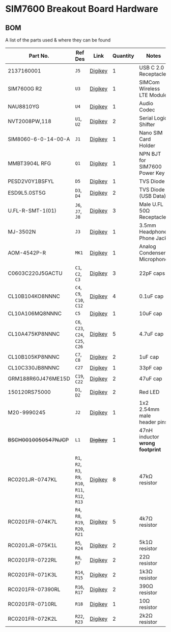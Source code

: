 # SIM7600 Breakout Board Hardware

## BOM

A list of the parts used & where they can be found

| Part No.               | Ref Des                                            | Link                                                                                                         | Quantity | Notes                             |
|------------------------|----------------------------------------------------|--------------------------------------------------------------------------------------------------------------|----------|-----------------------------------|
| 2137160001             | `J5`                                               | [Digikey](https://www.digikey.com/en/products/detail/molex/2137160001/13662558)                              | 1        | USB C 2.0 Receptacle              |
| SIM7600G R2            | `U3`                                               | [Digikey](https://www.digikey.com/en/products/detail/simcom-wireless-solutions-limited/SIM7600G-R2/15841466) | 1        | SIMCom Wireless LTE Module        |
| NAU8810YG              | `U4`                                               | [Digikey](https://www.digikey.com/en/products/detail/nuvoton-technology-corporation/NAU8810YG/4271435)       | 1        | Audio Codec                       |
| NVT2008PW,118          | `U1`, `U2`                                         | [Digikey](https://www.digikey.com/en/products/detail/nxp-usa-inc/nvt2008pw-118/2530413)                      | 2        | Serial Logic Shifter              |
| SIM8060-6-0-14-00-A    | `J1`                                               | [Digikey](https://www.digikey.com/en/products/detail/gct/sim8060-6-0-14-00-a/9859630)                        | 1        | Nano SIM Card Holder              |
| MMBT3904L RFG          | `Q1`                                               | [Digikey](https://www.digikey.com/en/products/detail/taiwan-semiconductor-corporation/mmbt3904l-rfg/7357838) | 1        | NPN BJT for SIM7600 Power Key     |
| PESD2V0Y1BSFYL         | `D5`                                               | [Digikey](https://www.digikey.com/en/products/detail/nexperia-usa-inc/pesd2v0y1bsfyl/8628181)                | 1        | TVS Diode                         |
| ESD9L5.0ST5G           | `D3`, `D4`                                         | [Digikey](https://www.digikey.com/en/products/detail/onsemi/ESD9L5-0ST5G/1693175)                            | 2        | TVS Diode (USB Data)              |
| U.FL-R-SMT-1(01)       | `J6`, `J7`, `J8`                                   | [Digikey](https://www.digikey.com/en/products/detail/hirose-electric-co-ltd/U-FL-R-SMT-1-01/3978494)         | 3        | Male U.FL 50Ω Receptacle          |
| MJ-3502N               | `J3`                                               | [Digikey](https://www.digikey.com/en/products/detail/cui-devices/MJ-3502N/281266)                            | 1        | 3.5mm Headphone Phone Jack        |
| AOM-4542P-R            | `MK1`                                              | [Digikey](https://www.digikey.com/en/products/detail/pui-audio-inc/AOM-4542P-R/1745490)                      | 1        | Analog Condenser Microphone       |
| C0603C220J5GACTU       | `C1`, `C2`, `C3`                                   | [Digikey](https://www.digikey.com/en/products/detail/kemet/C0603C220J5GACTU/411055)                          | 3        | 22pF caps                         |
| CL10B104KO8NNNC        | `C4`, `C9`, `C10`, `C12`                           | [Digikey](https://www.digikey.com/en/products/detail/samsung-electro-mechanics/CL10B104KO8NNNC/3886663)      | 4        | 0.1uF cap                         |
| CL10A106MQ8NNNC        | `C5`                                               | [Digikey](https://www.digikey.com/en/products/detail/samsung-electro-mechanics/CL10A106MQ8NNNC/3886777)      | 1        | 10uF cap                          |
| CL10A475KP8NNNC        | `C6`, `C23`, `C24`, `C25`, `C26`                   | [Digikey](https://www.digikey.com/en/products/detail/samsung-electro-mechanics/CL10A475KP8NNNC/3886702)      | 5        | 4.7uF cap                         |
| CL10B105KP8NNNC        | `C7`, `C8`                                         | [Digikey](https://www.digikey.com/en/products/detail/samsung-electro-mechanics/CL10B105KP8NNNC/3887604)      | 2        | 1uF cap                           |
| CL10C330JB8NNNC        | `C27`                                              | [Digikey](https://www.digikey.com/en/products/detail/samsung-electro-mechanics/CL10C330JB8NNNC/3886728)      | 1        | 33pF cap                          |
| GRM188R60J476ME15D     | `C19`, `C22`                                       | [Digikey](https://www.digikey.com/en/products/detail/w%C3%BCrth-elektronik/865080543009/5728103)             | 2        | 47uF cap                          |
| 150120RS75000          | `D1`, `D2`                                         | [Digikey](https://www.digikey.com/en/products/detail/w%C3%BCrth-elektronik/150120RS75000/4489939)            | 2        | Red LED                           |
| M20-9990245            | `J2`                                               | [Digikey](https://www.digikey.com/en/products/detail/harwin-inc/M20-9990245/3728225)                         | 1        | 1x2 2.54mm male header pins       |
| ~~BSCH0010050547NJCP~~ | `L1`                                               | ~~[Digikey](https://www.digikey.com/en/products/detail/pulse-electronics/BSCH0010050547NJCP/10508660)~~      | 1        | 47nH inductor **wrong footprint** |
| RC0201JR-0747KL        | `R1`, `R2`, `R3`, `R9`, `R10`, `R11`, `R12`, `R13` | [Digikey](https://www.digikey.com/en/products/detail/yageo/RC0201JR-0747KL/1948954)                          | 8        | 47kΩ resistor                     |
| RC0201FR-074K7L        | `R4`, `R8`, `R19`, `R20`, `R21`                    | [Digikey](https://www.digikey.com/en/products/detail/yageo/RC0201FR-074K7L/1948894)                          | 5        | 4k7Ω resistor                     |
| RC0201JR-075K1L        | `R5`, `R24`                                        | [Digikey](https://www.digikey.com/en/products/detail/yageo/RC0201JR-075K1L/5280770)                          | 2        | 5k1Ω resistor                     |
| RC0201FR-0722RL        | `R6`, `R7`                                         | [Digikey](https://www.digikey.com/en/products/detail/yageo/RC0201FR-0722RL/5280378)                          | 2        | 22Ω resistor                      |
| RC0201FR-071K3L        | `R14`, `R15`                                       | [Digikey](https://www.digikey.com/en/products/detail/yageo/RC0201FR-071K3L/3202386)                          | 2        | 1k3Ω resistor                     |
| RC0201FR-07390RL       | `R16`, `R17`                                       | [Digikey](https://www.digikey.com/en/products/detail/yageo/RC0201FR-07390RL/3202404)                         | 2        | 390Ω resistor                     |
| RC0201FR-0710RL        | `R18`                                              | [Digikey](https://www.digikey.com/en/products/detail/yageo/RC0201FR-0710RL/1948874)                          | 1        | 10Ω resistor                      |
| RC0201FR-072K2L        | `R22`, `R23`                                       | [Digikey](https://www.digikey.com/en/products/detail/yageo/RC0201FR-072K2L/5280432)                          | 2        | 2k2Ω resistor                     |
